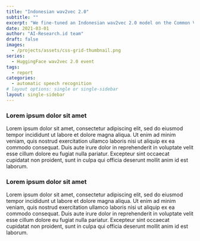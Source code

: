 ```yaml
---
title: "Indonesian wav2vec 2.0"
subtitle: ""
excerpt: "We fine-tuned an Indonesian wav2vec 2.0 model on the Common Voice dataset."
date: 2021-03-01
author: "AI-Research.id team"
draft: false
images:
  - /projects/assets/css-grid-thumbnail.png
series:
  - HuggingFace wav2vec 2.0 event
tags:
  - report 
categories:
  - automatic speech recognition
# layout options: single or single-sidebar
layout: single-sidebar
---
```


### Lorem ipsum dolor sit amet
Lorem ipsum dolor sit amet, consectetur adipiscing elit, sed do eiusmod tempor incididunt ut labore et dolore magna
aliqua. Ut enim ad minim veniam, quis nostrud exercitation ullamco laboris nisi ut aliquip ex ea commodo consequat.
Duis aute irure dolor in reprehenderit in voluptate velit esse cillum dolore eu fugiat nulla pariatur. Excepteur sint
occaecat cupidatat non proident, sunt in culpa qui officia deserunt mollit anim id est laborum.


### Lorem ipsum dolor sit amet
Lorem ipsum dolor sit amet, consectetur adipiscing elit, sed do eiusmod tempor incididunt ut labore et dolore magna
aliqua. Ut enim ad minim veniam, quis nostrud exercitation ullamco laboris nisi ut aliquip ex ea commodo consequat.
Duis aute irure dolor in reprehenderit in voluptate velit esse cillum dolore eu fugiat nulla pariatur. Excepteur sint
occaecat cupidatat non proident, sunt in culpa qui officia deserunt mollit anim id est laborum.